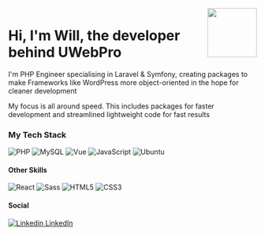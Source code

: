<img width="100px" src="https://uwebpro.dev/images/logo_background.jpg" align="right" />

# Hi, I'm Will, the developer behind UWebPro

I'm PHP Engineer specialising in Laravel & Symfony, creating packages to make Frameworks like WordPress more object-oriented in the hope for cleaner development

My focus is all around speed. This includes packages for faster development and streamlined lightweight code for fast results

### My Tech Stack

![PHP](http://img.shields.io/badge/-PHP-787CB5?style=flat-square&logo=php&logoColor=ffffff)
![MySQL](http://img.shields.io/badge/-MySql-F29111?style=flat-square&logo=mysql&logoColor=ffffff)
![Vue](https://img.shields.io/badge/-VueJS-34495E?style=flat-square&logo=Node.js)
![JavaScript](https://img.shields.io/badge/-JavaScript-%23F7DF1C?style=flat-square&logo=javascript&logoColor=000000&labelColor=%23F7DF1C&color=%23FFCE5A)
![Ubuntu](http://img.shields.io/badge/-Linux-dd4814?style=flat-square&logo=ubuntu&logoColor=ffffff)

#### Other Skills
![React](https://img.shields.io/badge/-React-%23282C34?style=flat-square&logo=react)
![Sass](https://img.shields.io/badge/-Sass-%23CC6699?style=flat-square&logo=sass&logoColor=ffffff)
![HTML5](https://img.shields.io/badge/-HTML5-%23E44D27?style=flat-square&logo=html5&logoColor=ffffff)
![CSS3](https://img.shields.io/badge/-CSS3-%231572B6?style=flat-square&logo=css3)

#### Social

[![Linkedin](https://i.stack.imgur.com/gVE0j.png) LinkedIn](https://www.linkedin.com/in/will-percey-196b297a/)
